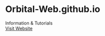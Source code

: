 # Orbital-Web.github.io
Information & Tutorials
<br>
[Visit Website](https://orbital-web.github.io/Home.html)
<br>
<br>

<br>

